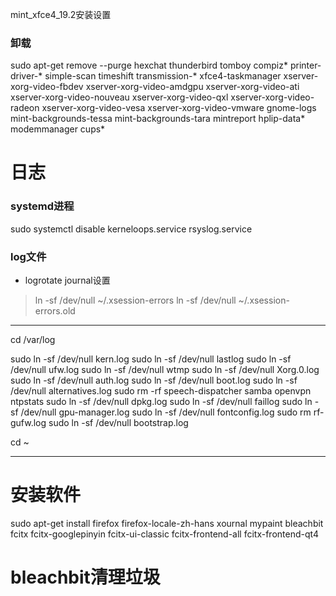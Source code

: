 mint_xfce4_19.2安装设置

### 卸载
sudo apt-get remove --purge hexchat thunderbird tomboy compiz* printer-driver-* simple-scan timeshift transmission-* xfce4-taskmanager xserver-xorg-video-fbdev xserver-xorg-video-amdgpu xserver-xorg-video-ati xserver-xorg-video-nouveau xserver-xorg-video-qxl xserver-xorg-video-radeon xserver-xorg-video-vesa xserver-xorg-video-vmware gnome-logs mint-backgrounds-tessa mint-backgrounds-tara mintreport hplip-data* modemmanager cups*

# 日志


### systemd进程
sudo systemctl disable kerneloops.service rsyslog.service 


### log文件
- logrotate journal设置


> ln -sf /dev/null ~/.xsession-errors
ln -sf /dev/null ~/.xsession-errors.old



---
cd /var/log

sudo ln -sf /dev/null kern.log
sudo ln -sf /dev/null lastlog
sudo ln -sf /dev/null ufw.log
sudo ln -sf /dev/null wtmp
sudo ln -sf /dev/null Xorg.0.log
sudo ln -sf /dev/null auth.log
sudo ln -sf /dev/null boot.log
sudo ln -sf /dev/null alternatives.log
sudo rm -rf speech-dispatcher samba openvpn ntpstats
sudo ln -sf /dev/null dpkg.log
sudo ln -sf /dev/null faillog
sudo ln -sf /dev/null gpu-manager.log
sudo ln -sf /dev/null fontconfig.log
sudo rm rf- gufw.log
sudo ln -sf /dev/null bootstrap.log

cd ~

---

# 安装软件
sudo apt-get install firefox firefox-locale-zh-hans xournal mypaint bleachbit fcitx fcitx-googlepinyin fcitx-ui-classic fcitx-frontend-all fcitx-frontend-qt4

# bleachbit清理垃圾
